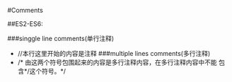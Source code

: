#Comments 

##ES2-ES6: 

###singgle line comments(单行注释) 
* //本行这里开始的内容是注释 
###multiple lines comments(多行注释) 
* /*  由这两个符号包围起来的内容是多行注释内容，在多行注释内容中不能 
包含*/这个符号。*/ 
